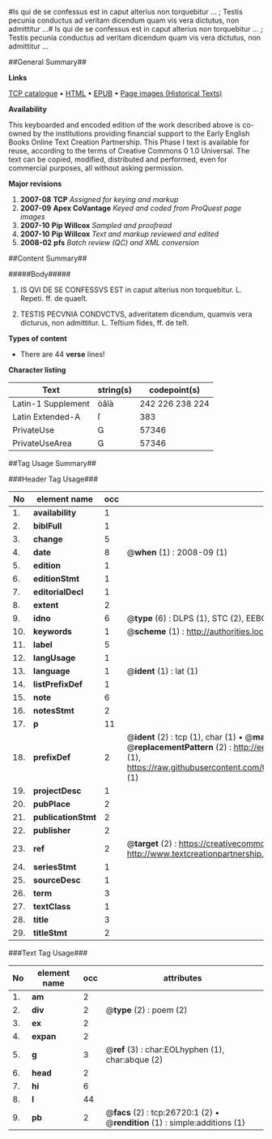 #Is qui de se confessus est in caput alterius non torquebitur ... ; Testis pecunia conductus ad veritam dicendum quam vis vera dictutus, non admittitur ...#
Is qui de se confessus est in caput alterius non torquebitur ... ; Testis pecunia conductus ad veritam dicendum quam vis vera dictutus, non admittitur ...

##General Summary##

**Links**

[TCP catalogue](http://www.ota.ox.ac.uk/tcp/)  • 
[HTML](http://tei.it.ox.ac.uk/tcp/Texts-HTML/free/A17/A17760.html)  • 
[EPUB](http://tei.it.ox.ac.uk/tcp/Texts-EPUB/free/A17/A17760.epub) • 
[Page images (Historical Texts)](https://data.historicaltexts.jisc.ac.uk/view?pubId=eebo-23527844e&pageId=eebo-23527844e-26720-1)

**Availability**

This keyboarded and encoded edition of the
	       work described above is co-owned by the institutions
	       providing financial support to the Early English Books
	       Online Text Creation Partnership. This Phase I text is
	       available for reuse, according to the terms of Creative
	       Commons 0 1.0 Universal. The text can be copied,
	       modified, distributed and performed, even for
	       commercial purposes, all without asking permission.

**Major revisions**

1. __2007-08__ __TCP__ *Assigned for keying and markup*
1. __2007-09__ __Apex CoVantage__ *Keyed and coded from ProQuest page images*
1. __2007-10__ __Pip Willcox__ *Sampled and proofread*
1. __2007-10__ __Pip Willcox__ *Text and markup reviewed and edited*
1. __2008-02__ __pfs__ *Batch review (QC) and XML conversion*

##Content Summary##

#####Body#####

1. IS QVI DE SE CONFESSVS EST in caput alterius non torquebitur. L. Repeti. ff. de quaeſt.

1. TESTIS PECVNIA CONDVCTVS, adveritatem dicendum, quamvis vera dicturus, non admittitur. L. Teſtium fides, ff. de teſt.

**Types of content**

  * There are 44 **verse** lines!

**Character listing**


|Text|string(s)|codepoint(s)|
|---|---|---|
|Latin-1 Supplement|òâîà|242 226 238 224|
|Latin Extended-A|ſ|383|
|PrivateUse||57346|
|PrivateUseArea||57346|

##Tag Usage Summary##

###Header Tag Usage###

|No|element name|occ|attributes|
|---|---|---|---|
|1.|__availability__|1||
|2.|__biblFull__|1||
|3.|__change__|5||
|4.|__date__|8| @__when__ (1) : 2008-09 (1)|
|5.|__edition__|1||
|6.|__editionStmt__|1||
|7.|__editorialDecl__|1||
|8.|__extent__|2||
|9.|__idno__|6| @__type__ (6) : DLPS (1), STC (2), EEBO-CITATION (1), OCLC (1), VID (1)|
|10.|__keywords__|1| @__scheme__ (1) : http://authorities.loc.gov/ (1)|
|11.|__label__|5||
|12.|__langUsage__|1||
|13.|__language__|1| @__ident__ (1) : lat (1)|
|14.|__listPrefixDef__|1||
|15.|__note__|6||
|16.|__notesStmt__|2||
|17.|__p__|11||
|18.|__prefixDef__|2| @__ident__ (2) : tcp (1), char (1)  •  @__matchPattern__ (2) : ([0-9\-]+):([0-9IVX]+) (1), (.+) (1)  •  @__replacementPattern__ (2) : http://eebo.chadwyck.com/downloadtiff?vid=$1&page=$2 (1), https://raw.githubusercontent.com/textcreationpartnership/Texts/master/tcpchars.xml#$1 (1)|
|19.|__projectDesc__|1||
|20.|__pubPlace__|2||
|21.|__publicationStmt__|2||
|22.|__publisher__|2||
|23.|__ref__|2| @__target__ (2) : https://creativecommons.org/publicdomain/zero/1.0/ (1), http://www.textcreationpartnership.org/docs/. (1)|
|24.|__seriesStmt__|1||
|25.|__sourceDesc__|1||
|26.|__term__|3||
|27.|__textClass__|1||
|28.|__title__|3||
|29.|__titleStmt__|2||


###Text Tag Usage###

|No|element name|occ|attributes|
|---|---|---|---|
|1.|__am__|2||
|2.|__div__|2| @__type__ (2) : poem (2)|
|3.|__ex__|2||
|4.|__expan__|2||
|5.|__g__|3| @__ref__ (3) : char:EOLhyphen (1), char:abque (2)|
|6.|__head__|2||
|7.|__hi__|6||
|8.|__l__|44||
|9.|__pb__|2| @__facs__ (2) : tcp:26720:1 (2)  •  @__rendition__ (1) : simple:additions (1)|
